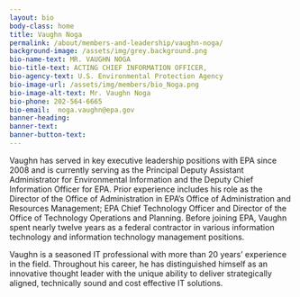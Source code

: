 ```yaml
---
layout: bio
body-class: home
title: Vaughn Noga
permalink: /about/members-and-leadership/vaughn-noga/
background-image: /assets/img/grey.background.png
bio-name-text: MR. VAUGHN NOGA
bio-title-text: ACTING CHIEF INFORMATION OFFICER,
bio-agency-text: U.S. Environmental Protection Agency
bio-image-url: /assets/img/members/bio_Noga.png
bio-image-alt-text: Mr. Vaughn Noga
bio-phone: 202-564-6665
bio-email:  noga.vaughn@epa.gov
banner-heading:
banner-text:
banner-button-text:
---
```

Vaughn has served in key executive leadership positions with EPA since 2008 and is
currently serving as the Principal Deputy Assistant Administrator for Environmental
Information and the Deputy Chief Information Officer for EPA. Prior experience includes
his role as the Director of the Office of Administration in EPA’s Office of Administration
and Resources Management; EPA Chief Technology Officer and Director of the Office of
Technology Operations and Planning. Before joining EPA, Vaughn spent nearly twelve
years as a federal contractor in various information technology and information
technology management positions.

Vaughn is a seasoned IT professional with more than 20 years’ experience in the field.
Throughout his career, he has distinguished himself as an innovative thought leader
with the unique ability to deliver strategically aligned, technically sound and cost
effective IT solutions.
